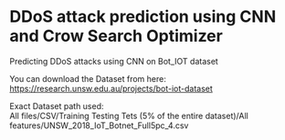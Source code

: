 # DDoS attack prediction using CNN and Crow Search Optimizer 
Predicting DDoS attacks using CNN on Bot_IOT dataset

You can download the Dataset from here:  
https://research.unsw.edu.au/projects/bot-iot-dataset

Exact Dataset path used:  
All files/CSV/Training Testing Tets (5% of the entire dataset)/All features/UNSW_2018_IoT_Botnet_Full5pc_4.csv
